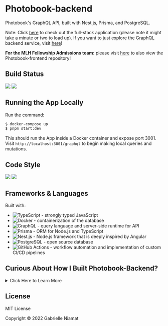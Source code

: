 # Photobook-backend

Photobook's GraphQL API, built with Nest.js, Prisma, and PostgreSQL.

Note: Click [here](https://photobook.herokuapp.com/) to check out the full-stack application (please note it might take a minute or two to load up). If you want to just explore the GraphQL backend service, visit [here](https://photobook-be.herokuapp.com/)!

**For the MLH Fellowship Admissions team:** please visit [here](https://github.com/pidgey0403/photobook-frontend) to also view the Photobook-frontend repository!

## Build Status

![](https://github.com/pidgey0403/photobook-backend/actions/workflows/ci.yml/badge.svg)
![](https://github.com/pidgey0403/photobook-frontend/actions/workflows/CI.yml/badge.svg)

## Running the App Locally
Run the command:

```bash
$ docker-compose up
$ pnpm start:dev

```
This should run the App inside a Docker container and expose port 3001. Visit `http://localhost:3001/graphql` to begin making local queries and mutations.

## Code Style
<a href="https://prettier.io/"><img src="https://img.shields.io/badge/formatter-prettier-blue.svg"></a>
<a href="https://eslint.org/"><img src="https://img.shields.io/badge/linter-eslint-blue.svg"></a>


## Frameworks & Languages

Built with:

-   ![TypeScript](https://www.typescriptlang.org/) - strongly typed JavaScript
-   ![Docker](https://www.docker.com/) - containerization of the database
-   ![GraphQL](https://graphql.org/) - query language and server-side runtime for API
-   ![Prisma](https://www.prisma.io/) - ORM for Node.js and TypeScript
-   ![Nest.js](https://nestjs.com/) - Node.js framework that is deeply inspired by Angular
-   ![PostgreSQL](https://www.postgresql.org/) - open source database
-   ![GitHub Actions](https://github.com/features/actions) - workflow automation and implementation of custom CI/CD pipelines


## Curious About How I Built Photobook-Backend?
<details><summary>Click Here to Learn More</summary>
<p>

### Databases
During this past semester at university, I took an introduction to databases course. Here I learnt the fundamentals of **SQL**, **relational** **databases**, **relational** **algebra**, **relational** **calculus**, **data** **storage** and more. This foundation made me confident in taking the next steps in building a database, using JavaScript/TypeScript, from scratch.

As writing and maintaining databases in pure SQL can easily get complicated and messy, I decided to find a suitable ORM to use for my application. [Prisma]() is an easy to use **Object-Relational Mapper** (ORM) designed for use with Node.js and TypeScript. Being quite familiar with TypeScript due to my previous experience in frontend development, I felt that Prisma would be a great choice.

Prisma has 3 tools available to developers:

- **Prisma Migrate**: a migration tool which allows us to convert our database schemas into SQL tables and relations by typing `pnpm prisma migrate dev -[name]`
- **Prisma Client**: a query builder for Node.js which allows us to send our queries to the database
- **Prisma Studio**: a GUI designed to make it easy to view and edit our database

Using Prisma made it very easy to write out the schema required for the entities in my database, and convert these TypeScript files into a fully built database with tables and relations in SQL.


### APIs
Prior to this project, I really didn’t have much experience with writing APIs before, so this portion was definitely the most challenging to grasp. I first began by comparing and contrasting the differences between the two most popular APIs: REST and GraphQL. 

- **REST APIs:**
    - Stands for Representational State Transfer. It is an architectural concept for network-based software.
    - Clients make HTTP requests, which are made up of the **endpoint, HTTP method, Header, and Body,** and data is sent as an HTTP response object.
    - Gather data by **accessing multiple endpoints** such as `/users/<id>` to get initial user data and `/users/<id>/posts` to get all posts for a user.
- **GraphQL APIs:**
    - A specification Query Language
    - Uses strongly typed system to define the capabilities of an API. All schema types are writing in the **GraphQL Schema Definition Language (SDL)** which makes it safe to define response objects.
    - Clients can specify the **exact data requirements** using query structures as seen below. The GraphQL response returns exactly the data you specify, no more and no less.
    
    ```graphql
    {
    	burgers {
    		name
    	}
    }
    ```
    
I chose to use GraphQL to develop my backend API as I preferred the simplicity of using a **single HTTP endpoint** to access the full capabilities of the service, and the fact that the **GraphQL schemas** made it simple to define requests and return response’s that provided clients specific data. While GraphQL is not a replacement for REST, it helped me to understand the fundamentals of routing, response bodies and headers, request bodies and headers, and how data transfer between endpoints functions.

### Backend Frameworks
Before starting this project I had a bit of experience with the Express.js framework, which is a fast, unopinionated, minimalist web framework built for Node.js. Both **Nest.js** and **Express.js** handle routing, sessions, HTTP requests, error handling, etc. but in very different ways.

To highlight some differences:

- **Express.js:**
    - provides middleware modules to respond to HTTP requests
    - requires definition of application routes using HTTP methods and URLs
    - A simple express app looks like this. Notice we define URLs such as “/” and then pass in a callback function with parameters of req, res, and sometimes next (for middleware)
        
        ```tsx
        const express = require('express')
        const app = express()
        const port = 3000
        
        app.get('/', (req, res) => {
          res.send('Hello World!')
        })
        
        app.listen(port, () => {
          console.log(`Example app listening on port ${port}`)
        })
        ```
        
- **Nest.js:**
    - follows the **Model-View-Controller (MVC)** design architecture as it is heavily inspired by Angular.js (**Modules**, **Providers**, **Controllers**)
    - an opinionated framework that combines the elements of **OOPs** (Object-Oriented Programming), **FP** (Functional Programming), and **FRP** (Functional Reactive Programming)
    - contains built-in **Dependency Injection (DI)** containers which help keep the code clean and easy to use
    - easy integration with technologies like TypeORM, GraphQL and web sockets
    - A simple Nest.js app has the following 3-tiered file structure:
        
        `app.service.ts` → A provider can be injected as a dependency. It is the smallest functional unit that can ‘wire up’ other objects in the application.
        
        `app.module.ts` → A module is a class annotated with a @Module() decorator. This decorator provides metadata that Nest makes use of to organize the application structure. It will contain all the necessary imports and providers that other modules need to access in the application.
        
        `app.controller.ts` → Controllers are responsible for handling incoming requests and returning responses to the client. It does not use explicit HTTP URLs like Express.js does, but rather uses function names and decorators to accomplish the task.
        

After comparing the benefits and drawbacks of these two popular Node.js frameworks, I decided to use Nest.js as I preferred its **Isolation of Concerns (IoC)** via its MVC architecture. I also appreciated how simple it was to use controllers to handle routing, and enjoyed not having to write explicit HTTP URLs to make get and post requests.

### Sources:

If you want to do more reading about these technologies, these are some of the sources I consulted while building this service.

[https://www.solutelabs.com/blog/nestjs-vs-expressjs](https://www.solutelabs.com/blog/nestjs-vs-expressjs) 

[https://hygraph.com/blog/graphql-vs-rest-apis](https://hygraph.com/blog/graphql-vs-rest-apis) 

[https://www.prisma.io/](https://www.prisma.io/)

[https://graphql.org/](https://graphql.org/)

[https://nestjs.com/](https://nestjs.com/) 

[https://expressjs.com/](https://expressjs.com/)
</p>
</details>


## License

MIT License

Copyright © 2022 Gabrielle Niamat

